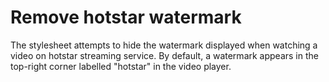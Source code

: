 # Remove hotstar watermark

The stylesheet attempts to hide the watermark displayed when watching a video on
hotstar streaming service. By default, a watermark appears in the top-right
corner labelled "hotstar" in the video player.
